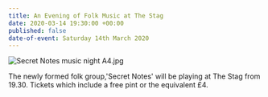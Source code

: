 ```yaml
---
title: An Evening of Folk Music at The Stag
date: 2020-03-14 19:30:00 +00:00
published: false
date-of-event: Saturday 14th March 2020
---
```


![Secret Notes music night A4.jpg](/uploads/Secret%20Notes%20music%20night%20A4.jpg)

The newly formed folk group,'Secret Notes' will be playing at The Stag from 19.30.  Tickets which include a free pint or the equivalent £4.
